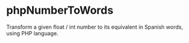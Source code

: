 # phpNumberToWords
Transform a given float / int number to its equivalent in Spanish words, using PHP language.
